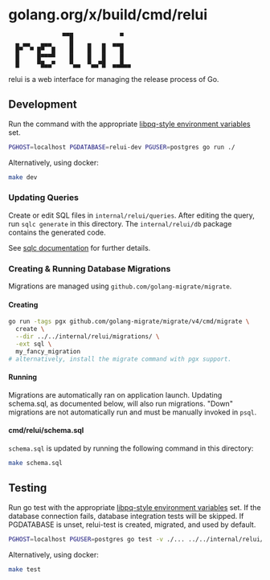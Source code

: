 # golang.org/x/build/cmd/relui

```
               ▀▀█             ▀
  ▄ ▄▄   ▄▄▄     █    ▄   ▄  ▄▄▄
  █▀  ▀ █▀  █    █    █   █    █
  █     █▀▀▀▀    █    █   █    █
  █     ▀█▄▄▀    ▀▄▄  ▀▄▄▀█  ▄▄█▄▄
```

relui is a web interface for managing the release process of Go.

## Development

Run the command with the appropriate
[libpq-style environment variables](https://www.postgresql.org/docs/current/libpq-envars.html)
set.

```bash
PGHOST=localhost PGDATABASE=relui-dev PGUSER=postgres go run ./
```

Alternatively, using docker:

```bash
make dev
```

### Updating Queries

Create or edit SQL files in `internal/relui/queries`.
After editing the query, run `sqlc generate` in this directory. The
`internal/relui/db` package contains the generated code.

See [sqlc documentation](https://docs.sqlc.dev/en/stable/) for further
details.

### Creating & Running Database Migrations

Migrations are managed using `github.com/golang-migrate/migrate`. 

#### Creating

```bash
go run -tags pgx github.com/golang-migrate/migrate/v4/cmd/migrate \
  create \
  --dir ../../internal/relui/migrations/ \
  -ext sql \
  my_fancy_migration
# alternatively, install the migrate command with pgx support.
```

#### Running

Migrations are automatically ran on application launch. Updating
schema.sql, as documented below, will also run migrations. "Down"
migrations are not automatically run and must be manually invoked in
`psql`.

#### cmd/relui/schema.sql

`schema.sql` is updated by running the following command in this
directory:

```bash
make schema.sql
```

## Testing

Run go test with the appropriate
[libpq-style environment variables](https://www.postgresql.org/docs/current/libpq-envars.html)
set. If the database connection fails, database integration tests will
be skipped. If PGDATABASE is unset, relui-test is created, migrated, 
and used by default.

```bash
PGHOST=localhost PGUSER=postgres go test -v ./... ../../internal/relui/...
```

Alternatively, using docker:
```bash
make test
```
